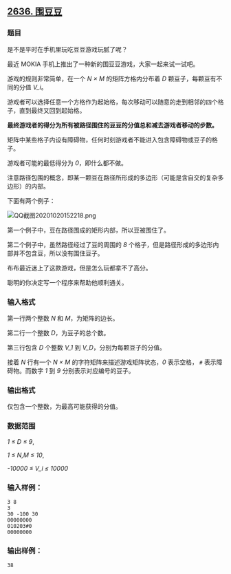 ## [2636. 围豆豆](https://www.acwing.com/problem/content/2638/)

### 题目

是不是平时在手机里玩吃豆豆游戏玩腻了呢？

最近 MOKIA 手机上推出了一种新的围豆豆游戏，大家一起来试一试吧。

游戏的规则非常简单，在一个 *N × M* 的矩阵方格内分布着 *D* 颗豆子，每颗豆有不同的分值 *V_i*。

游戏者可以选择任意一个方格作为起始格，每次移动可以随意的走到相邻的四个格子，直到最终又回到起始格。

**最终游戏者的得分为所有被路径围住的豆豆的分值总和减去游戏者移动的步数。**

矩阵中某些格子内设有障碍物，任何时刻游戏者不能进入包含障碍物或豆子的格子。

游戏者可能的最低得分为 *0*，即什么都不做。

注意路径包围的概念，即某一颗豆在路径所形成的多边形（可能是含自交的复杂多边形）的内部。

下面有两个例子：

 ![QQ截图20201020152218.png](https://cdn.acwing.com/media/article/image/2020/10/20/19_01668af012-QQ截图20201020152218.png)

第一个例子中，豆在路径围成的矩形内部，所以豆被围住了。

第二个例子中，虽然路径经过了豆的周围的 *8* 个格子，但是路径形成的多边形内部并不包含豆，所以没有围住豆子。

布布最近迷上了这款游戏，但是怎么玩都拿不了高分。

聪明的你决定写一个程序来帮助他顺利通关。

### 输入格式

第一行两个整数 *N* 和 *M*，为矩阵的边长。

第二行一个整数 *D*，为豆子的总个数。

第三行包含 *D* 个整数 *V_1* 到 *V_D*，分别为每颗豆子的分值。

接着 *N* 行有一个 *N × M* 的字符矩阵来描述游戏矩阵状态，*0* 表示空格， `#` 表示障碍物。而数字 *1* 到 *9* 分别表示对应编号的豆子。

### 输出格式

仅包含一个整数，为最高可能获得的分值。

### 数据范围

*1 ≤ D ≤ 9*,

*1 ≤ N,M ≤ 10*,

*-10000 ≤ V_i ≤ 10000*

### 输入样例：

```
3 8
3
30 -100 30
00000000
010203#0
00000000
```

### 输出样例：

```
38
```
